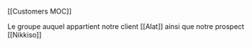 [[Customers MOC]]

Le groupe auquel appartient notre client [[Alat]] ainsi que notre prospect [[Nikkiso]]

